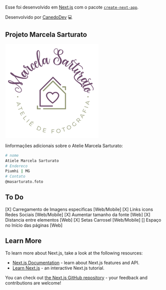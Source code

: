 Esse foi desenvolvido em [Next.js](https://nextjs.org/) com o pacote [`create-next-app`](https://github.com/vercel/next.js/tree/canary/packages/create-next-app).

Desenvolvido por [CanedoDev](https://portfoliocanedo.vercel.app) 💻

## Projeto Marcela Sarturato

<img src="src/assets/logo-circular.svg" width="300" />

Iinformações adicionais sobre o Atelie Marcela Sarturato:

```bash
# nome
Atiele Marcela Sarturato
# Endereco
Piumhi | MG
# Contato
@masarturato.foto
```

## To Do

[X] Carregamento de Imagens especificas [Web/Mobile]
[X] Links icons Redes Sociais [Web/Mobile]
[X] Aumentar tamanho da fonte [Web]
[X] Distancia entre elementos [Web]
[X] Setas Carrosel [Web/Mobile]
[] Espaço no Início das páginas [Web]

## Learn More

To learn more about Next.js, take a look at the following resources:

- [Next.js Documentation](https://nextjs.org/docs) - learn about Next.js features and API.
- [Learn Next.js](https://nextjs.org/learn) - an interactive Next.js tutorial.

You can check out [the Next.js GitHub repository](https://github.com/vercel/next.js/) - your feedback and contributions are welcome!


